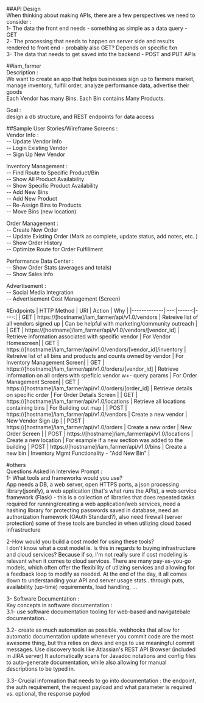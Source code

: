 ##API Design  
When thinking about making APIs, there are a few perspectives we need to consider :  
1- The data the front end needs - something as simple as a data query - GET  
2- The processing that needs to happen on server side and results rendered to front end - probably also GET? Depends on specific fxn  
3- The data that needs to get saved into the backend -  POST and PUT APIs   


##iam_farmer  
Description :   
We want to create an app that helps businesses sign up to farmers market, manage inventory, fulfill order, analyze performance data, advertise their goods  
Each Vendor has many Bins. Each Bin contains Many Products.  
  
Goal :   
design a db structure, and REST endpoints for data access  
  
  
##Sample User Stories/Wireframe Screens :  
Vendor Info :   
-- Update Vendor Info  
-- Login Existing Vendor  
-- Sign Up New Vendor  
  
  
  
Inventory Management :     
-- Find Route to Specific Product/Bin  
-- Show All Product Availability  
-- Show Specific Product Availability  
-- Add New Bins  
-- Add New Product  
-- Re-Assign Bins to Products  
-- Move Bins (new location)  
  
 
Order Management :   
-- Create New Order  
-- Update Existing Order (Mark as complete, update status, add notes, etc. )  
-- Show Order History  
-- Optimize Route for Order Fulfillment

  
Performance Data Center :   
-- Show Order Stats (averages and totals)  
-- Show Sales Info 

  
Advertisement :   
-- Social Media Integration  
-- Advertisement Cost Management (Screen) 
  
  
#Endpoints
| HTTP Method | URI | Action | Why |
|-------------|:---:|------:|----:|
| GET | https://[hostname]/iam_farmer/api/v1.0/vendors | Retreive list of all vendors signed up | Can be helpful with marketing/community outreach |
| GET | https://[hostname]/iam_farmer/api/v1.0/vendors/[vendor_id] | Retrieve information associated with specific vendor | For Vendor Homescreen|
| GET | https://[hostname]/iam_farmer/api/v1.0/vendors/[vendor_id]/inventory | Retreive list of all bins and products and counts owned by vendor | For Inventory Management Screen|
| GET | https://[hostname]/iam_farmer/api/v1.0/orders/[vendor_id] | Retrieve information on all orders with speficic vendor w+- query params | For Order Management Screen|
| GET | https://[hostname]/iam_farmer/api/v1.0/orders/[order_id] | Retrieve details on specific order | For Order Details Screen |
| GET | https://[hostname]/iam_farmer/api/v1.0/locations | Retrieve all locations containing bins | For Building out map |
| POST | https://[hostname]/iam_farmer/api/v1.0/vendors | Create a new vendor | New Vendor Sign Up | 
| POST | https://[hostname]/iam_farmer/api/v1.0/orders | Create a new order | New Order Screen |
| POST | https://[hostname]/iam_farmer/api/v1.0/locations | Create a new location | For example if a new section was added to the building
| POST | https://[hostname]/iam_farmer/api/v1.0/bins | Create a new bin | Inventory Mgmt Functionality - "Add New Bin" | 
    
  
#others  
Questions Asked in Interview Prompt :   
1- What tools and frameworks would you use?  
App needs a DB, a web server, open HTTPS ports, a json processing library(jsonify), a web application (that's what runs the APIs), 
a web service framework (Flask) - this is a collection of libraries that does repeated tasks required for running/creating a web application/web services,
need a hashing library for protecting passwords saved in database, need an authorization framework (OAuth Standard?), also need firewall (server protection)
some of these tools are bundled in when utilizing cloud based infrastructure  
  
2-How would you build a cost model for using these tools?  
I don't know what a cost model is. Is this in regards to buying infrastructure and cloud services? Because if so, I'm not really sure if cost modeling is relevant when it comes to cloud services. There are many pay-as-you-go models, which often offer the flexibility of utlizing services and allowing for a feedback loop to modify as needed. At the end of the day, it all comes down to understanding your API and server usage stats.. through puts, availability (up-time) requirements, load handling, ...
  
3- Software Documentation :  
Key concepts in software documentation :   
3.1- use software documentation tooling for web-based and navigatebale documentation..  
  
3.2- create as much automation as possible. webhooks that allow for automatic documentation update whenever you commit code are the most awesome thing, but this relies on devs and engs to use meaningful commit messages.  Use discovery tools like Atlassian's REST API Browser (included in JIRA server) It automatically scans for Javadoc notations and config files to auto-generate documentation, while also allowing for manual descriptions to be typed in.  
  
3.3- Crucial information that needs to go into documentation : the endpoint, the auth requirement, the request payload and what parameter is required vs. optional, the response paylod

 
